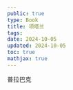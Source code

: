 ```yaml
---
public: true
type: Book
title: 项塔兰
tags:
date: 2024-10-05
updated: 2024-10-05
toc: true
mathjax: true
---
```


普拉巴克


